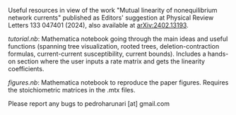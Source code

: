 Useful resources in view of the work "Mutual linearity of nonequilibrium network currents" published as Editors' suggestion at Physical Review Letters 133 047401 (2024), also available at [arXiv:2402.13193](https://arxiv.org/abs/2402.13193).


<em>tutorial.nb</em>: Mathematica notebook going through the main ideas and useful functions (spanning tree visualization, rooted trees, deletion-contraction formulas, current-current susceptibility, current bounds). Includes a hands-on section where the user inputs a rate matrix and gets the linearity coefficients.

<em>figures.nb</em>: Mathematica notebook to reproduce the paper figures. Requires the stoichiometric matrices in the .mtx files.

Please report any bugs to pedroharunari [at] gmail.com
